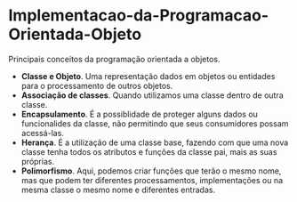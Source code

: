 # Implementacao-da-Programacao-Orientada-Objeto
 Principais conceitos da programação orientada a objetos.
 
 * __Classe e Objeto__. 
  Uma representação dados em objetos ou entidades para o processamento de outros objetos.
 * __Associação de classes__.
  Quando utilizamos uma classe dentro de outra classe.
 * __Encapsulamento__.
  É a possiblidade de proteger alguns dados ou funcionalides da classe, não permitindo que seus consumidores possam acessá-las.  
 * __Herança__.
   É a utilização de uma classe base, fazendo com que uma nova classe tenha todos os atributos e funções da classe pai, mais as suas próprias.
 * __Polimorfismo__.
   Aqui, podemos criar funções que terão o mesmo nome, mas que podem ter diferentes processamentos, implementações ou na mesma classe o mesmo nome e diferentes entradas.

